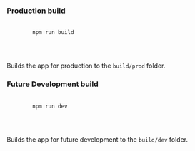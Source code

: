 

### **Production build**

<pre>
    <code>
        npm run build
    </code>
</pre>
<br />

Builds the app for production to the `build/prod` folder.<br />

### **Future Development build**

<pre>
    <code>
        npm run dev
    </code>
</pre>
<br />

Builds the app for future development to the `build/dev` folder.<br />
